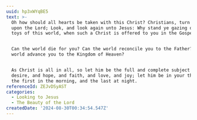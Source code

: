 ```yaml
---
uuid: hp3xWYqBE5
text: >-
  Oh how should all hearts be taken with this Christ? Christians, turn your eyes
  upon the Lord; Look, and look again unto Jesus: Why stand ye gazing on the
  toys of this world, when such a Christ is offered to you in the Gospel?


  Can the world die for you? Can the world reconcile you to the Father? Can the
  world advance you to the Kingdom of Heaven?


  As Christ is all in all, so let him be the full and complete subject of our
  desire, and hope, and faith, and love, and joy; let him be in your thoughts
  the first in the morning, and the last at night.
referenceId: ZEJvDSyAST
categories:
  - Looking to Jesus
  - The Beauty of the Lord
createdDate: '2024-08-30T00:34:54.547Z'
---
```


